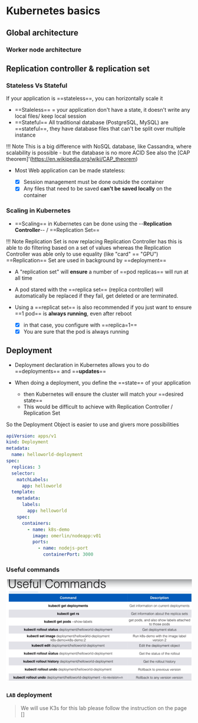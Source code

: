 # Kubernetes basics
 
## Global architecture
### Worker node architecture

## Replication controller & replication set
### Stateless Vs Stateful

If your application is ==stateless==, you can horizontally scale it

* ==Staleless== = your application don't have a state, it doesn't write any local files/ keep local session
* ==Stateful== All traditional database (PostgreSQL, MySQL) are ==stateful==, they have database files that can't be split over multiple instance

!!! Note
    This is a big difference with NoSQL database, like Cassandra, where scalability is possible - but the database is no more ACID
    See also the [CAP theorem]'(https://en.wikipedia.org/wiki/CAP_theorem)

- Most Web application can be made stateless:

  * [x] Session management must be done outside the container
  * [x] Any files that need to be saved **can't be saved locally** on the container
  
### Scaling in Kubernetes

* ==Scaling== in Kubernetes can be done using the --**Replication Controller**-- / ==Replication Set==

!!! Note
    Replication Set is now replacing Replication Controller has this is able to do filtering based on a set of values
    whereas the Replication Controller was able only to use equality (like "card" == "GPU")
    ==Replication== Set are used in background by ==deployment==

- A "replication set" will **ensure** a number of ==pod replicas== will run at all time
- A pod stared with the ==replica set== (replica controller) will automatically be replaced if they fail, get deleted or are terminated.  
- Using a ==replicat set== is also recommended if you just want to ensure ==1 pod== is **always running**, even after reboot

  * [x] in that case, you configure with ==replica=1==
  * [x] You are sure that the pod is always running
  
## Deployment

- Deployment declaration in Kubernetes allows you to do ==deployments== and ==**updates**== 
- When doing a deployment, you define the ==state== of your application
  
  * then Kubernetes will ensure the cluster will match your ==desired state==
  * This would be difficult to achieve with Replication Controller / Replication Set
  
So the Deployment Object is easier to use and givers more possibilities

```yaml hl_lines="2 4"
apiVersion: apps/v1
kind: Deployment
metadata:
  name: helloworld-deployment
spec:
  replicas: 3
  selector:
    matchLabels:
      app: helloworld
  template:
    metadata:
      labels:
        app: helloworld
    spec:
      containers:
        - name: k8s-demo
          image: omerlin/nodeapp:v01
          ports:
            - name: nodejs-port
              containerPort: 3000
```
### Useful commands

![K8SDeployment](./files/kubernetes/k8s_deployment_commands.png "K8S deployment")

### `LAB` deployment

> We will use K3s for this lab
> please follow the instruction on the page [] 




